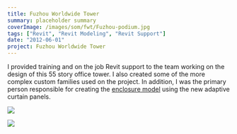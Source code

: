 ```yaml
---
title: Fuzhou Worldwide Tower
summary: placeholder summary
coverImage: /images/som/fwt/Fuzhou-podium.jpg
tags: ["Revit", "Revit Modeling", "Revit Support"]
date: "2012-06-01"
project: Fuzhou Worldwide Tower
---
```


I provided training and on the job Revit support to the team working on the design of this 55 story office tower. I also created some of the more complex custom families used on the project. In addition, I was the primary person responsible for creating the [enclosure model](/projects/som/fwt-enclosure/) using the new adaptive curtain panels.

![](/images/som/fwt/Fuzhou-Whole-Building.jpg)

![](/images/som/fwt/Fuzhou-3d-Section.jpg)
